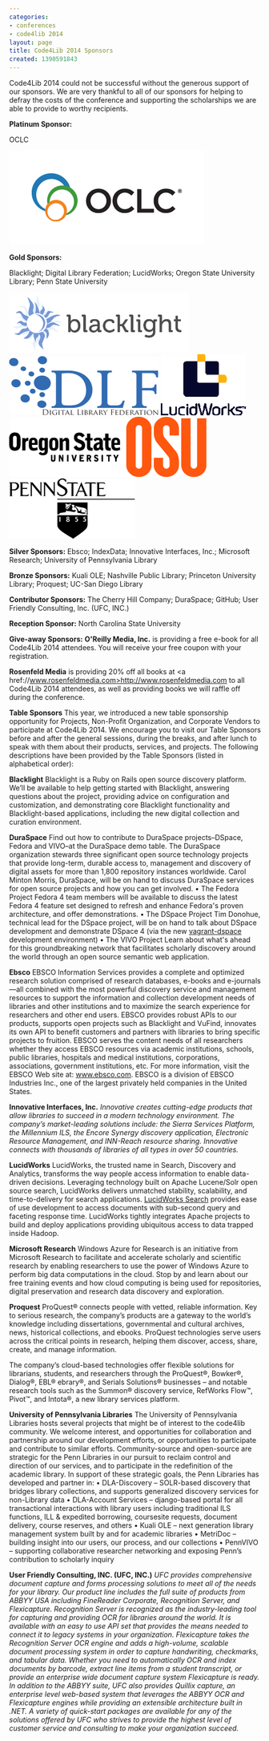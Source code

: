```yaml
---
categories:
- conferences
- code4lib 2014
layout: page
title: Code4Lib 2014 Sponsors
created: 1390591843
---
```

Code4Lib 2014 could not be successful without the generous support of our sponsors.  We are very thankful to all of our sponsors for helping to defray the costs of the conference and supporting the scholarships we are able to provide to worthy recipients.

<strong>Platinum Sponsor:</strong>
<p>OCLC</p>
<img src="/files/OCLC_Logo_H_Color_NoTag.png" alt="OCLC">

<strong>Gold Sponsors:</strong>
<p>Blacklight; Digital Library Federation; LucidWorks; Oregon State University Library; Penn State University</p>
<img height="120" width="auto" src="/files/blacklight-logo-h200-transparent-black-text.png" alt="Blacklight">
<img src="/files/DLFrev1BL_pms300u_notag.png" alt="DLF">
<img src="/files/LucidWorks_V_Logo_CMYK.gif" alt="LucidWorks">
<img src="/files/Horizontal-cmyk_1.gif" alt="Oregon State">
<img src="/files/psu_black_short.png" alt="Penn State">


<strong>Silver Sponsors:</strong>
Ebsco; IndexData; Innovative Interfaces, Inc.; Microsoft Research; University of Pennsylvania Library

<strong>Bronze Sponsors:</strong>
Kuali OLE; Nashville Public Library; Princeton University Library; Proquest; UC-San Diego Library

<strong>Contributor Sponsors:</strong>
The Cherry Hill Company; DuraSpace; GitHub; User Friendly Consulting, Inc. (UFC, INC.) 

<strong>Reception Sponsor:</strong>
North Carolina State University

<strong>Give-away Sponsors:</strong>
<strong>O'Reilly Media, Inc.</strong> is providing a free e-book for all Code4Lib 2014 attendees.  You will receive your free coupon with your registration.

<strong>Rosenfeld Media</strong> is providing 20% off all books at <a href://www.rosenfeldmedia.com>http://www.rosenfeldmedia.com</a> to all Code4Lib 2014 attendees, as well as providing books we will raffle off during the conference.

<strong>Table Sponsors</strong>
This year, we introduced a new table sponsorship opportunity for Projects, Non-Profit Organization, and Corporate Vendors to participate at Code4Lib 2014.  We encourage you to visit our Table Sponsors before and after the general sessions, during the breaks, and after lunch to speak with them about their products, services, and projects.  The following descriptions have been provided by the Table Sponsors (listed in alphabetical order):

<strong>Blacklight</strong>
Blacklight is a Ruby on Rails open source discovery platform. We’ll be available to help getting started with Blacklight, answering questions about the project, providing advice on configuration and customization, and demonstrating core Blacklight functionality and Blacklight-based applications, including the new digital collection and curation environment.

<strong>DuraSpace</strong>
Find out how to contribute to DuraSpace projects–DSpace, Fedora and VIVO–at the DuraSpace demo table.
The DuraSpace organization stewards three significant open source technology projects that provide long-term, durable access to, management and discovery of digital assets for more than 1,800 repository instances worldwide. Carol Minton Morris, DuraSpace, will be on hand to discuss DuraSpace services for open source projects and how you can get involved.
• The Fedora Project Fedora 4 team members will be available to discuss the latest Fedora 4 feature set designed to refresh and enhance Fedora's proven architecture, and offer demonstrations.
• The DSpace Project Tim Donohue, technical lead for the DSpace project, will be on hand to talk about DSpace development and demonstrate DSpace 4 (via the new <a href="https://github.com/DSpace/vagrant-dspace">vagrant-dspace</a> development environment)
• The VIVO Project Learn about what's ahead for this groundbreaking network that facilitates scholarly discovery around the world through an open source semantic web application.

<strong>Ebsco</strong>
EBSCO Information Services provides a complete and optimized research solution comprised of research databases, e-books and e-journals—all combined with the most powerful discovery service and management resources to support the information and collection development needs of libraries and other institutions and to maximize the search experience for researchers and other end users. EBSCO provides robust APIs to our products, supports open projects such as Blacklight and VuFind, innovates its own API to benefit customers and partners with libraries to bring specific projects to fruition. EBSCO serves the content needs of all researchers whether they access EBSCO resources via academic institutions, schools, public libraries, hospitals and medical institutions, corporations, associations, government institutions, etc. For more information, visit the EBSCO Web site at: www.ebsco.com. EBSCO is a division of EBSCO Industries Inc., one of the largest privately held companies in the United States.

<strong>Innovative Interfaces, Inc.</strong>
<i>Innovative creates cutting-edge products that allow libraries to succeed in a modern technology environment. The company’s market-leading solutions include: the Sierra Services Platform, the Millennium ILS, the Encore Synergy discovery application, Electronic Resource Management, and INN-Reach resource sharing. Innovative connects with thousands of libraries of all types in over 50 countries.</i>

<strong>LucidWorks</strong>
LucidWorks, the trusted name in Search, Discovery and Analytics, transforms the way people access information to enable data-driven decisions. Leveraging technology built on Apache Lucene/Solr open source search, LucidWorks delivers unmatched stability, scalability, and time-to-delivery for search applications. <a href="http://www.lucidworks.com/products/lucidworks-search">LucidWorks Search</a> provides ease of use development to access documents with sub-second query and faceting response time. LucidWorks tightly integrates Apache projects to build and deploy applications providing ubiquitous access to data trapped inside Hadoop. 

<strong>Microsoft Research</strong>
Windows Azure for Research is an initiative from Microsoft Research to facilitate and accelerate scholarly and scientific research by enabling researchers to use the power of Windows Azure to perform big data computations in the cloud. Stop by and learn about our free training events and how cloud computing is being used for repositories, digital preservation and research data discovery and exploration.

<strong>Proquest</strong>
ProQuest® connects people with vetted, reliable information. Key to serious research, the company’s products are a gateway to the world’s knowledge including dissertations, governmental and cultural archives, news, historical collections, and ebooks. ProQuest technologies serve users across the critical points in research, helping them discover, access, share, create, and manage information.
 
The company’s cloud-based technologies offer flexible solutions for librarians, students, and researchers through the ProQuest®, Bowker®, Dialog®, EBL® ebrary®, and Serials Solutions® businesses – and notable research tools such as the Summon® discovery service, RefWorks Flow™, Pivot™, and Intota®, a new library services platform.

<strong>University of Pennsylvania Libraries</strong>
The University of Pennsylvania Libraries hosts several projects that might be of interest to the code4lib community. We welcome interest, and opportunities for collaboration and partnership around our development efforts, or opportunities to participate and contribute to similar efforts. Community-source and open-source are strategic for the Penn Libraries in our pursuit to reclaim control and direction of our services, and to participate in the redefinition of the academic library. In support of these strategic goals, the Penn Libraries has developed and partner in:
•	DLA-Discovery – SOLR-based discovery that bridges library collections, and supports generalized discovery services for non-Library data
•	DLA-Account Services – django-based portal for all transactional interactions with library users including traditional ILS functions, ILL & expedited borrowing, coursesite requests, document delivery, course reserves, and others
•	Kuali OLE – next generation library management system built by and for academic libraries
•	MetriDoc – building insight into our users, our process, and  our collections
•	PennVIVO – supporting collaborative researcher networking and exposing Penn’s contribution to scholarly inquiry

<strong>User Friendly Consulting, INC. (UFC, INC.)</strong>
<i>UFC provides comprehensive document capture and forms processing solutions to meet all of the needs for your library.  Our product line includes the full suite of products from ABBYY USA including FineReader Corporate, Recognition Server, and Flexicapture.  Recognition Server is recognized as the industry-leading tool for capturing and providing OCR for libraries around the world. It is available with an easy to use API set that provides the means needed to connect it to legacy systems in your organization.  Flexicapture takes the Recognition Server OCR engine and adds a high-volume, scalable document processing system in order to capture handwriting, checkmarks, and tabular data. Whether you need to automatically OCR and index documents by barcode, extract line items from a student transcript, or provide an enterprise wide document capture system Flexicapture is ready.  In addition to the ABBYY suite, UFC also provides Quillix capture, an enterprise level web-based system that leverages the ABBYY OCR and Flexicapture engines while providing an extensible architecture built in .NET. A variety of quick-start packages are available for any of the solutions offered by UFC who strives to provide the highest level of customer service and consulting to make your organization succeed.</i>
